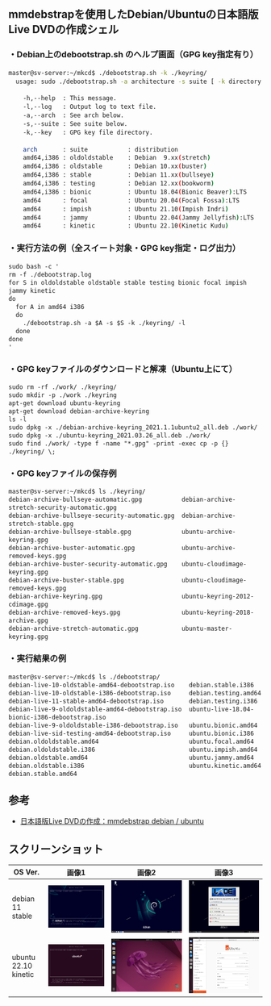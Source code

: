 ## mmdebstrapを使用したDebian/Ubuntuの**日本語版Live DVD**の作成シェル  
  
### ・Debian上のdebootstrap.sh のヘルプ画面（GPG key指定有り）
  
``` bash:Debian上のdebootstrap.sh のヘルプ画面（GPG key指定有り）
master@sv-server:~/mkcd$ ./debootstrap.sh -k ./keyring/
  usage: sudo ./debootstrap.sh -a architecture -s suite [ -k directory ]

    -h,--help  : This message.
    -l,--log   : Output log to text file.
    -a,--arch  : See arch below.
    -s,--suite : See suite below.
    -k,--key   : GPG key file directory.

    arch       : suite           : distribution
    amd64,i386 : oldoldstable    : Debian  9.xx(stretch)
    amd64,i386 : oldstable       : Debian 10.xx(buster)
    amd64,i386 : stable          : Debian 11.xx(bullseye)
    amd64,i386 : testing         : Debian 12.xx(bookworm)
    amd64,i386 : bionic          : Ubuntu 18.04(Bionic Beaver):LTS
    amd64      : focal           : Ubuntu 20.04(Focal Fossa):LTS
    amd64      : impish          : Ubuntu 21.10(Impish Indri)
    amd64      : jammy           : Ubuntu 22.04(Jammy Jellyfish):LTS
    amd64      : kinetic         : Ubuntu 22.10(Kinetic Kudu)
```
  
### ・実行方法の例（全スイート対象・GPG key指定・ログ出力）  
``` bash:実行方法の例（全スイート対象・GPG key指定・ログ出力）
sudo bash -c '
rm -f ./debootstrap.log
for S in oldoldstable oldstable stable testing bionic focal impish jammy kinetic
do
  for A in amd64 i386
  do
    ./debootstrap.sh -a $A -s $S -k ./keyring/ -l
  done
done
'
```
  
### ・GPG keyファイルのダウンロードと解凍（Ubuntu上にて）  
``` bash:GPG keyファイルのダウンロードと解凍（Ubuntu上にて）
sudo rm -rf ./work/ ./keyring/
sudo mkdir -p ./work ./keyring
apt-get download ubuntu-keyring
apt-get download debian-archive-keyring
ls -l
sudo dpkg -x ./debian-archive-keyring_2021.1.1ubuntu2_all.deb ./work/
sudo dpkg -x ./ubuntu-keyring_2021.03.26_all.deb ./work/
sudo find ./work/ -type f -name "*.gpg" -print -exec cp -p {} ./keyring/ \;
```
  
### ・GPG keyファイルの保存例  
``` bash:ls ./keyring/
master@sv-server:~/mkcd$ ls ./keyring/
debian-archive-bullseye-automatic.gpg           debian-archive-stretch-security-automatic.gpg
debian-archive-bullseye-security-automatic.gpg  debian-archive-stretch-stable.gpg
debian-archive-bullseye-stable.gpg              ubuntu-archive-keyring.gpg
debian-archive-buster-automatic.gpg             ubuntu-archive-removed-keys.gpg
debian-archive-buster-security-automatic.gpg    ubuntu-cloudimage-keyring.gpg
debian-archive-buster-stable.gpg                ubuntu-cloudimage-removed-keys.gpg
debian-archive-keyring.gpg                      ubuntu-keyring-2012-cdimage.gpg
debian-archive-removed-keys.gpg                 ubuntu-keyring-2018-archive.gpg
debian-archive-stretch-automatic.gpg            ubuntu-master-keyring.gpg
```
  
### ・実行結果の例  
``` bash:ls ./debootstrap/
master@sv-server:~/mkcd$ ls ./debootstrap/
debian-live-10-oldstable-amd64-debootstrap.iso    debian.stable.i386
debian-live-10-oldstable-i386-debootstrap.iso     debian.testing.amd64
debian-live-11-stable-amd64-debootstrap.iso       debian.testing.i386
debian-live-9-oldoldstable-amd64-debootstrap.iso  ubuntu-live-18.04-bionic-i386-debootstrap.iso
debian-live-9-oldoldstable-i386-debootstrap.iso   ubuntu.bionic.amd64
debian-live-sid-testing-amd64-debootstrap.iso     ubuntu.bionic.i386
debian.oldoldstable.amd64                         ubuntu.focal.amd64
debian.oldoldstable.i386                          ubuntu.impish.amd64
debian.oldstable.amd64                            ubuntu.jammy.amd64
debian.oldstable.i386                             ubuntu.kinetic.amd64
debian.stable.amd64
```
  
## 参考  
* [日本語版Live DVDの作成：mmdebstrap debian / ubuntu](https://qiita.com/office-itou/items/f212b93d990ac97f6c98)  
  
## スクリーンショット  
| OS Ver.              | 画像1 | 画像2 | 画像3 |
| ---------------------| ----- | ----- | ----- |
| debian 11    stable  | ![debian-live-11-stable-amd64-debootstrap.01.png](https://github.com/office-itou/Linux/raw/master/live/picture/debian-live-11-stable-amd64-debootstrap.01.png) | ![debian-live-11-stable-amd64-debootstrap.02.png](https://github.com/office-itou/Linux/raw/master/live/picture/debian-live-11-stable-amd64-debootstrap.02.png) | ![debian-live-11-stable-amd64-debootstrap.03.png](https://github.com/office-itou/Linux/raw/master/live/picture/debian-live-11-stable-amd64-debootstrap.03.png) |
| ubuntu 22.10 kinetic | ![ubuntu-live-22.10-kinetic-amd64-debootstrap.01.png](https://github.com/office-itou/Linux/raw/master/live/picture/ubuntu-live-22.10-kinetic-amd64-debootstrap.01.png) | ![ubuntu-live-22.10-kinetic-amd64-debootstrap.02.png](https://github.com/office-itou/Linux/raw/master/live/picture/ubuntu-live-22.10-kinetic-amd64-debootstrap.02.png) | ![ubuntu-live-22.10-kinetic-amd64-debootstrap.03.png](https://github.com/office-itou/Linux/raw/master/live/picture/ubuntu-live-22.10-kinetic-amd64-debootstrap.03.png) |
  
